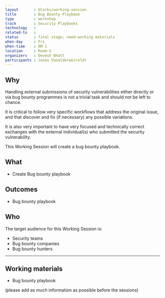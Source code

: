 ```yaml
---
layout       : blocks/working-session
title        : Bug Bounty Playbook
type         : workshop
track        : Security Playbooks
technology   :
related-to   :
status       : final stage; need-working materials
when-day     : Fri
when-time    : AM-1
location     : Room-5
organizers   : Devesh Bhatt
participants : Jonas Vanalderweireldt
---
```


## Why

Handling external submissions of security vulnerabilities either directly or via bug bounty programmes is not a trivial task and should not be left to chance.

It is critical to follow very specific workflows that address the original issue, and that discover and fix (if necessary) any possible variations.

It is also very important to have very focused and technically correct exchanges with the external individual(s) who submitted the security vulnerability.

This Working Session will create a bug bounty playbook.

## What

 - Create Bug bounty playbook
 
## Outcomes

- Bug bounty playbook 

## Who

The target audience for this Working Session is:

 - Security teams
 - Bug bounty companies
 - Bug bounty hunters
 
--- 

## Working materials

- Bug bounty playbook 

(please add as much information as possible before the sessions)



